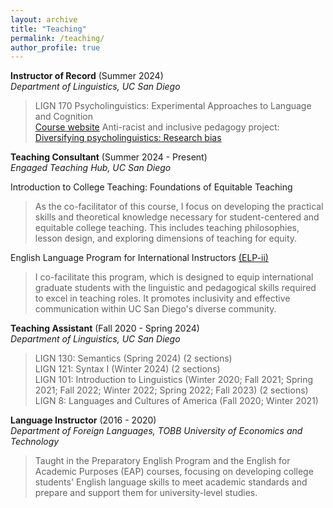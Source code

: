 ```yaml
---
layout: archive
title: "Teaching"
permalink: /teaching/
author_profile: true
---
```


 <b> Instructor of Record</b> (Summer 2024)    
  *Department of Linguistics, UC San Diego*  
 > LIGN 170 Psycholinguistics: Experimental Approaches to Language and Cognition  
  [Course website](https://sites.google.com/ucsd.edu/lign170/home) 
  > Anti-racist and inclusive pedagogy project: [Diversifying psycholinguistics: Research bias](https://knit.ucsd.edu/linguisticspedagogy/case-study-psycholinguistics-2/)  

 <b>Teaching Consultant</b> (Summer 2024 - Present)  
  *Engaged Teaching Hub, UC San Diego*  
  
  Introduction to College Teaching: Foundations of Equitable Teaching
   > As the co-facilitator of this course, I focus on developing the practical skills and theoretical knowledge necessary for student-centered and equitable college teaching. This includes teaching philosophies, lesson design, and exploring dimensions of teaching for equity.
  
  English Language Program for International Instructors [(ELP-ii)](https://engagedteaching.ucsd.edu/educators/grad-students/elpii/index.html)
   > I co-facilitate this program, which is designed to equip international graduate students with the linguistic and pedagogical skills required to excel in teaching roles. It promotes inclusivity and effective communication within UC San Diego's diverse community.
  
 <b>Teaching Assistant</b> (Fall 2020 - Spring 2024)  
  *Department of Linguistics, UC San Diego*           
  > LIGN 130: Semantics (Spring 2024) (2 sections)  
  LIGN 121: Syntax I (Winter 2024) (2 sections)  
  LIGN 101: Introduction to Linguistics (Winter 2020; Fall 2021; Spring 2021; Fall 2022; Winter 2022; Spring 2022; Fall 2023) (2 sections)  
  LIGN 8: Languages and Cultures of America (Fall 2020; Winter 2021)

 <b>Language Instructor</b> (2016 - 2020)  
  *Department of Foreign Languages, TOBB University of Economics and Technology*  
  > Taught in the Preparatory English Program and the English for Academic Purposes (EAP) courses, focusing on developing college students' English language skills to meet academic standards and prepare and support them for university-level studies.

